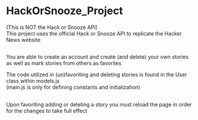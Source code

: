 # HackOrSnooze_Project
(This is NOT the Hack or Snooze API)  
This project uses the official Hack or Snooze API to replicate the Hacker News website  
##  
You are able to create an account and create (and delete) your own stories 
as well as mark stories from others as favorites  
  
The code utilized in (un)favoriting and deleting stories is found in the User class within models.js  
(main.js is only for defining constants and initialization)  
##
Upon favoriting adding or deleting a story you must reload the page in order for the changes to take full effect
